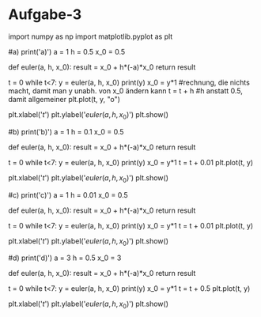 # Aufgabe-3

import numpy as np
import matplotlib.pyplot as plt


#a)
print('a)')
a = 1
h = 0.5
x_0 = 0.5

def euler(a, h, x_0):
    result = x_0 + h*(-a)*x_0
    return result

t = 0
while t<7:
    y = euler(a, h, x_0)
    print(y)
    x_0 = y*1 #rechnung, die nichts macht, damit man y unabh. von x_0 ändern kann
    t = t + h #h anstatt 0.5, damit allgemeiner
    plt.plot(t, y, "o")

plt.xlabel('$t$')
plt.ylabel('$euler(a, h, x_0)$')
plt.show()


#b)
print('b)')
a = 1
h = 0.1
x_0 = 0.5

def euler(a, h, x_0):
    result = x_0 + h*(-a)*x_0
    return result

t = 0
while t<7:
    y = euler(a, h, x_0)
    print(y)
    x_0 = y*1
    t = t + 0.01
    plt.plot(t, y)

plt.xlabel('$t$')
plt.ylabel('$euler(a, h, x_0)$')
plt.show()


#c)
print('c)')
a = 1
h = 0.01
x_0 = 0.5

def euler(a, h, x_0):
    result = x_0 + h*(-a)*x_0
    return result

t = 0
while t<7:
    y = euler(a, h, x_0)
    print(y)
    x_0 = y*1
    t = t + 0.01
    plt.plot(t, y)

plt.xlabel('$t$')
plt.ylabel('$euler(a, h, x_0)$')
plt.show()


#d)
print('d)')
a = 3
h = 0.5
x_0 = 3

def euler(a, h, x_0):
    result = x_0 + h*(-a)*x_0
    return result

t = 0
while t<7:
    y = euler(a, h, x_0)
    print(y)
    x_0 = y*1
    t = t + 0.5
    plt.plot(t, y)

plt.xlabel('$t$')
plt.ylabel('$euler(a, h, x_0)$')
plt.show()
